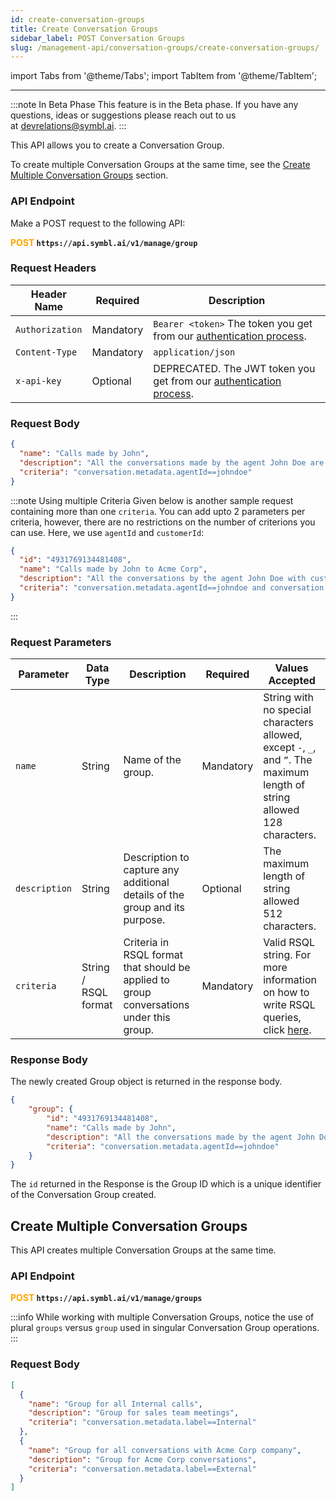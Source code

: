 ```yaml
---
id: create-conversation-groups
title: Create Conversation Groups
sidebar_label: POST Conversation Groups 
slug: /management-api/conversation-groups/create-conversation-groups/
---
```


import Tabs from '@theme/Tabs';
import TabItem from '@theme/TabItem';

---

:::note In Beta Phase
This feature is in the Beta phase. If you have any questions, ideas or suggestions please reach out to us at devrelations@symbl.ai.
:::

This API allows you to create a Conversation Group. 

To create multiple Conversation Groups at the same time, see the [Create Multiple Conversation Groups](#create-multiple-conversation-groups) section. 


### API Endpoint

Make a POST request to the following API:

**<font color="orange">POST</font> `https://api.symbl.ai/v1/manage/group`**

### Request Headers

Header Name  | Required | Description
---------- | ------- |  ------- |
```Authorization``` | Mandatory | `Bearer <token>` The token you get from our [authentication process](/docs/developer-tools/authentication).
```Content-Type	``` | Mandatory | `application/json` 
```x-api-key``` | Optional | DEPRECATED. The JWT token you get from our [authentication process](/docs/developer-tools/authentication).

### Request Body

```json
{
  "name": "Calls made by John",
  "description": "All the conversations made by the agent John Doe are captured in this Group.",
  "criteria": "conversation.metadata.agentId==johndoe"
}
```
:::note Using multiple Criteria
Given below is another sample request containing more than one `criteria`. You can add upto 2 parameters per criteria, however, there are no restrictions on the number of criterions you can use. Here, we use `agentId` and `customerId`:

```json
{
  "id": "4931769134481408",
  "name": "Calls made by John to Acme Corp",
  "description": "All the conversations by the agent John Doe with customer Acme Corp are captured in this Group.",
  "criteria": "conversation.metadata.agentId==johndoe and conversation.metadata.customerId==88338833"
}
```
:::

### Request Parameters

| Parameter | Data Type | Description | Required | Values Accepted | 
|--------|----------|---- | --- | ------| 
`name` | String | Name of the group. | Mandatory | String with no special characters allowed, except `-`, `_`, and `”`. The maximum length of string allowed 128 characters.
`description` | String | Description to capture any additional details of the group and its purpose. | Optional | The maximum length of string allowed 512 characters.
`criteria` | String / RSQL format | Criteria in RSQL format that should be applied to group conversations under this group. | Mandatory | Valid RSQL string. For more information on how to write RSQL queries, click [here](https://github.com/jirutka/rsql-parser).

### Response Body

The newly created Group object is returned in the response body.

```json
{
    "group": {
        "id": "4931769134481408",
        "name": "Calls made by John",
        "description": "All the conversations made by the agent John Doe are captured in this Group.",
        "criteria": "conversation.metadata.agentId==johndoe"
    }
}
```
The `id` returned in the Response is the Group ID which is a unique identifier of the Conversation Group created.

## Create Multiple Conversation Groups

This API creates multiple Conversation Groups at the same time. 

### API Endpoint

**<font color="orange">POST</font> `https://api.symbl.ai/v1/manage/groups`**

:::info 
While working with multiple Conversation Groups, notice the use of plural `groups` versus `group` used in singular Conversation Group operations.
:::

### Request Body

```json
[
  {
    "name": "Group for all Internal calls",
    "description": "Group for sales team meetings",
    "criteria": "conversation.metadata.label==Internal"
  },
  {
    "name": "Group for all conversations with Acme Corp company",
    "description": "Group for Acme Corp conversations",
    "criteria": "conversation.metadata.label==External"
  }
]
```